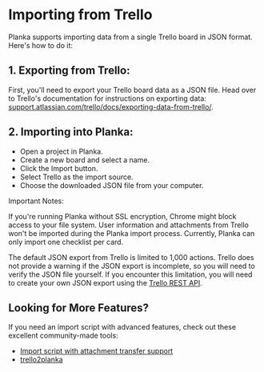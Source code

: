 # Importing from Trello

Planka supports importing data from a single Trello board in JSON format. Here's how to do it:

## 1. Exporting from Trello:

First, you'll need to export your Trello board data as a JSON file. Head over to Trello's documentation for instructions on exporting data: [support.atlassian.com/trello/docs/exporting-data-from-trello/](https://support.atlassian.com/trello/docs/exporting-data-from-trello/).

## 2. Importing into Planka:

- Open a project in Planka.
- Create a new board and select a name.
- Click the Import button.
- Select Trello as the import source.
- Choose the downloaded JSON file from your computer.

Important Notes:

If you're running Planka without SSL encryption, Chrome might block access to your file system.
User information and attachments from Trello won't be imported during the Planka import process.
Currently, Planka can only import one checklist per card.

The default JSON export from Trello is limited to 1,000 actions.
Trello does not provide a warning if the JSON export is incomplete, so you will need to verify the JSON file yourself.
If you encounter this limitation, you will need to create your own JSON export using the [Trello REST API](https://developer.atlassian.com/cloud/trello/guides/rest-api/api-introduction/).

## Looking for More Features?

If you need an import script with advanced features, check out these excellent community-made tools:
- [Import script with attachment transfer support](https://github.com/garpastyls/Trello_to_Planka_migration_script)
- [trello2planka](https://github.com/christophenne/trello2planka)
